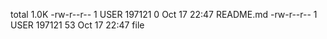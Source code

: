 total 1.0K
-rw-r--r-- 1 USER 197121  0 Oct 17 22:47 README.md
-rw-r--r-- 1 USER 197121 53 Oct 17 22:47 file
